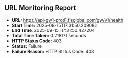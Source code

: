 ## URL Monitoring Report

- **URL:** https://api-gw1-prod1.fisglobal.com/gw/v1/health
- **Start Time:** 2025-09-15T17:31:50.209083
- **End Time:** 2025-09-15T17:31:50.427204
- **Total Time Taken:** 0.218121 seconds
- **HTTP Status Code:** 403
- **Status:** Failure
- **Failure Reason:** HTTP Status Code: 403
